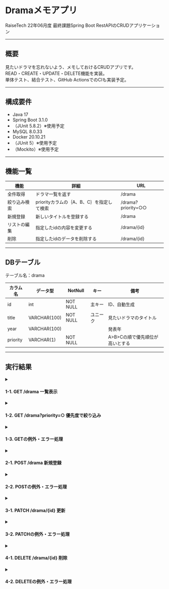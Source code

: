 # Dramaメモアプリ
RaiseTech 22年06月度 最終課題Spring Boot RestAPIのCRUDアプリケーション

---
## 概要
見たいドラマを忘れないよう、メモしておけるCRUDアプリです。  
READ・CREATE・UPDATE・DELETE機能を実装。  
単体テスト、結合テスト、GitHub ActionsでのCIも実装予定。

---
## 構成要件
* Java 17
* Spring Boot 3.1.0
* （JUnit 5.8.2）※使用予定
* MySQL 8.0.33
* Docker 20.10.21
* （JUnit 5）※使用予定
* （Mockito）※使用予定

---
## 機能一覧

| 機能 | 詳細 | URL |
| ------------ | ------------- | ------------- |
| 全件取得 | ドラマ一覧を返す | /drama |
| 絞り込み検索 | priorityカラムの｛A、B、C｝を指定して検索 | /drama?priority=○○ |
| 新規登録 | 新しいタイトルを登録する | /drama |
| リストの編集 | 指定したidの内容を変更する | /drama/{id} |
| 削除 | 指定したidのデータを削除する | /drama/{id} |


---

## DBテーブル
テーブル名：drama  

| カラム名 | データ型 | NotNull | キー | 備考 |
| ------------ | ------------- | ------------- | ------------- | ------------- |
| id | int | NOT NULL | 主キー | ID、自動生成 |
| title | VARCHAR(100) | NOT NULL | ユニーク | 見たいドラマのタイトル |
| year | VARCHAR(100)  ||| 発表年 |
| priority | VARCHAR(1) | NOT NULL || A>B>Cの順で優先順位が高いとする |

---

## 実行結果
<details>
<summary><h4> 1-1. GET /drama 一覧表示 </h4></summary>

![](imgs/2023-06-29-14-45-06.png)
</details>
<details>
<summary><h4> 1-2. GET /drama?priority=○ 優先度で絞り込み </h4></summary>

![](imgs/2023-06-29-14-47-38.png)
</details>
<details>
<summary><h4> 1-3. GETの例外・エラー処理  </h4></summary>

<h4>1-3-1. /drama?priority=○ priorityに指定したドラマがDBに存在しないとき</h4>

![](imgs/2023-07-10-11-29-09.png)
<h4>1-3-2．/drama?priority=○ priorityにABC以外のものを指定したとき</h4>

![](imgs/2023-07-10-11-30-54.png)
</details>
<details>
<summary><h4> 2-1. POST /drama 新規登録</h4></summary>
<h5>ResponseBody</h5>

![](imgs/2023-06-29-14-35-02.png)
<h5>ResponseHeader</h5>

![](imgs/2023-06-29-14-35-52.png)
</details>
<details>
<summary><h4> 2-2. POSTの例外・エラー処理</h4></summary>
<h4>2-2-1．/drama バリデーションエラーのとき</h4>

![](imgs/2023-06-29-14-41-28.png)
<h4>2-2-2．/drama リクエストしたドラマのタイトルがすでに登録されているとき</h4>

![](imgs/2023-07-19-11-07-29.png)
</details>
<details>
<summary><h4> 3-1. PATCH /drama/{id} 更新</h4></summary>

![](imgs/2023-07-13-11-53-26.png)
</details>
<details>
<summary><h4> 3-2. PATCHの例外・エラー処理</h4></summary>
<h4> 3-2-1. PATCH /drama/{id} 指定したidにデータがないとき</h4>

![](imgs/2023-07-13-11-58-58.png)
<h4> 3-2-2. PATCH /drama/{id} 更新したタイトルがすでにDBに登録されているとき</h4>

![](imgs/2023-07-19-11-06-33.png)
</details>
<details>
<summary><h4>4-1. DELETE /drama/{id} 削除</h4></summary>

![](imgs/2023-07-19-17-03-36.png)
</details>
<details>
<summary><h4>4-2. DELETEの例外・エラー処理</h4></summary>
<h4>4-2-1. /drama/{id} 指定したidにデータがないとき</h4>

![](imgs/2023-07-19-17-04-40.png)
</details>